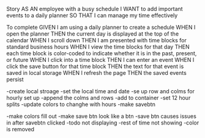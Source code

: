 Story
AS AN employee with a busy schedule
I WANT to add important events to a daily planner
SO THAT I can manage my time effectively

To complete
GIVEN I am using a daily planner to create a schedule
WHEN I open the planner
THEN the current day is displayed at the top of the calendar
WHEN I scroll down
THEN I am presented with time blocks for standard business hours
WHEN I view the time blocks for that day
THEN each time block is color-coded to indicate whether it is in the past, present, or future
WHEN I click into a time block
THEN I can enter an event
WHEN I click the save button for that time block
THEN the text for that event is saved in local storage
WHEN I refresh the page
THEN the saved events persist


-create local stroage
-set the local time and date
-se up row and colms for hourly set up
-append the colms and rows
-add to container
-set 12 hour splits
-update colors to changhe with hours 
-make savebtn


-make colors fill out
-make save btn look like a btn
-save btn causes issues in after savebtn clicked
-todo not displaying
-rest of time not showing 
-color is removed









